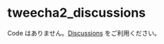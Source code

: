 # tweecha2_discussions

Code はありません。[Discussions](https://github.com/sinProject-Inc/tweecha2_discussions/discussions) をご利用ください。
